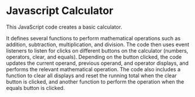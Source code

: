 # Javascript Calculator

This JavaScript code creates a basic calculator. 

It defines several functions to perform mathematical operations such as addition, subtraction, multiplication, and division. 
The code then uses event listeners to listen for clicks on different buttons on the calculator (numbers, operators, clear, and equals). 
Depending on the button clicked, the code updates the current operand, previous operand, and operator displays, and performs the relevant mathematical operation. 
The code also includes a function to clear all displays and reset the running total when the clear button is clicked, and another function to perform the operation when the equals button is clicked.
